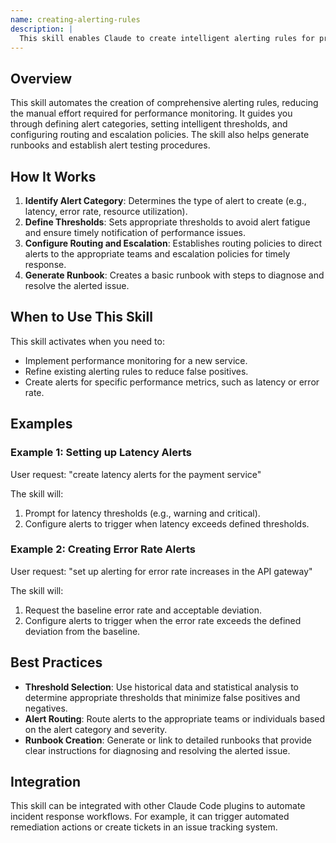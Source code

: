 ```yaml
---
name: creating-alerting-rules
description: |
  This skill enables Claude to create intelligent alerting rules for proactive performance monitoring. It is triggered when the user requests to "create alerts", "define monitoring rules", or "set up alerting". The skill helps define thresholds, routing, and escalation policies, and offers options for multi-category alert creation, including latency, error rate, throughput, resource utilization, availability, and SLO violation alerts. It is useful for Site Reliability Engineers (SREs) and DevOps teams looking to improve system observability.
---
```


## Overview

This skill automates the creation of comprehensive alerting rules, reducing the manual effort required for performance monitoring. It guides you through defining alert categories, setting intelligent thresholds, and configuring routing and escalation policies. The skill also helps generate runbooks and establish alert testing procedures.

## How It Works

1. **Identify Alert Category**: Determines the type of alert to create (e.g., latency, error rate, resource utilization).
2. **Define Thresholds**: Sets appropriate thresholds to avoid alert fatigue and ensure timely notification of performance issues.
3. **Configure Routing and Escalation**: Establishes routing policies to direct alerts to the appropriate teams and escalation policies for timely response.
4. **Generate Runbook**: Creates a basic runbook with steps to diagnose and resolve the alerted issue.

## When to Use This Skill

This skill activates when you need to:
- Implement performance monitoring for a new service.
- Refine existing alerting rules to reduce false positives.
- Create alerts for specific performance metrics, such as latency or error rate.

## Examples

### Example 1: Setting up Latency Alerts

User request: "create latency alerts for the payment service"

The skill will:
1. Prompt for latency thresholds (e.g., warning and critical).
2. Configure alerts to trigger when latency exceeds defined thresholds.

### Example 2: Creating Error Rate Alerts

User request: "set up alerting for error rate increases in the API gateway"

The skill will:
1. Request the baseline error rate and acceptable deviation.
2. Configure alerts to trigger when the error rate exceeds the defined deviation from the baseline.

## Best Practices

- **Threshold Selection**: Use historical data and statistical analysis to determine appropriate thresholds that minimize false positives and negatives.
- **Alert Routing**: Route alerts to the appropriate teams or individuals based on the alert category and severity.
- **Runbook Creation**: Generate or link to detailed runbooks that provide clear instructions for diagnosing and resolving the alerted issue.

## Integration

This skill can be integrated with other Claude Code plugins to automate incident response workflows. For example, it can trigger automated remediation actions or create tickets in an issue tracking system.